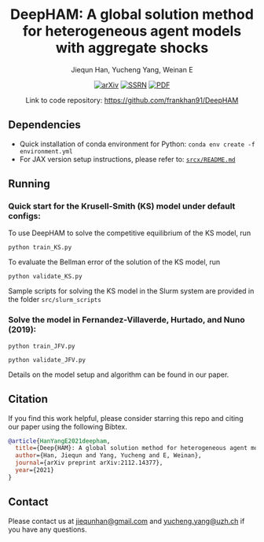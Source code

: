 <div align="center">

# DeepHAM: A global solution method for heterogeneous agent models with aggregate shocks

Jiequn Han, Yucheng Yang, Weinan E

[![arXiv](https://img.shields.io/badge/arXiv-2112.14377-b31b1b.svg)](https://arxiv.org/abs/2112.14377)
[![SSRN](https://img.shields.io/badge/SSRN-3990409-133a6f.svg)](https://papers.ssrn.com/sol3/papers.cfm?abstract_id=3990409)
[![PDF](https://img.shields.io/badge/PDF-8A2BE2)](https://yangycpku.github.io/files/DeepHAM_paper.pdf)

Link to code repository: https://github.com/frankhan91/DeepHAM

</div>


## Dependencies
* Quick installation of conda environment for Python: ``conda env create -f environment.yml``
* For JAX version setup instructions, please refer to: [`srcx/README.md`](./srcx/README.md)
## Running
### Quick start for the Krusell-Smith (KS) model under default configs:
To use DeepHAM to solve the competitive equilibrium of the KS model, run
```
python train_KS.py
```
To evaluate the Bellman error of the solution of the KS model, run
```
python validate_KS.py
```

Sample scripts for solving the KS model in the Slurm system are provided in the folder ``src/slurm_scripts``

### Solve the model in Fernandez-Villaverde, Hurtado, and Nuno (2019):
```
python train_JFV.py
```
```
python validate_JFV.py
```
Details on the model setup and algorithm can be found in our paper.

## Citation
If you find this work helpful, please consider starring this repo and citing our paper using the following Bibtex.
```bibtex
@article{HanYangE2021deepham,
  title={Deep{HAM}: A global solution method for heterogeneous agent models with aggregate shocks},
  author={Han, Jiequn and Yang, Yucheng and E, Weinan},
  journal={arXiv preprint arXiv:2112.14377},
  year={2021}
}
```

## Contact
Please contact us at jiequnhan@gmail.com and yucheng.yang@uzh.ch if you have any questions.
